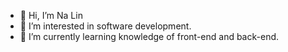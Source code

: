 - 👋 Hi, I’m Na Lin
- 👀 I’m interested in software development.
- 🌱 I’m currently learning knowledge of front-end and back-end. 


<!---
Elena-Lin-616/Elena-Lin-616 is a ✨ special ✨ repository because its `README.md` (this file) appears on your GitHub profile.
You can click the Preview link to take a look at your changes.
--->
